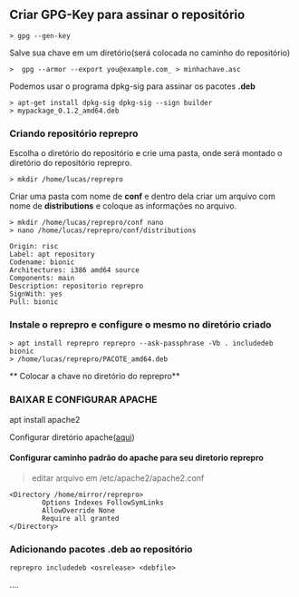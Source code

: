 ## Criar GPG-Key para assinar o repositório

    > gpg --gen-key

Salve sua chave em um diretório(será colocada no caminho do repositório)

    >  gpg --armor --export you@example.com_ > minhachave.asc

Podemos usar o programa dpkg-sig para assinar os pacotes **.deb**

    > apt-get install dpkg-sig dpkg-sig --sign builder
    > mypackage_0.1.2_amd64.deb

### Criando repositório reprepro
Escolha o diretório do repositório e crie uma pasta, onde será montado o diretório do repositório reprepro.

    > mkdir /home/lucas/reprepro

Criar uma pasta com nome de **conf** e dentro dela criar um arquivo com nome de **distributions** e coloque as informações no arquivo.

    > mkdir /home/lucas/reprepro/conf nano
    > nano /home/lucas/reprepro/conf/distributions

    Origin: risc  
    Label: apt repository  
    Codename: bionic  
    Architectures: i386 amd64 source  
    Components: main  
    Description: repositorio reprepro 
    SignWith: yes  
    Pull: bionic

### Instale o reprepro e configure o mesmo no diretório criado

    > apt install reprepro reprepro --ask-passphrase -Vb . includedeb bionic
    > /home/lucas/reprepro/PACOTE_amd64.deb
   
  ** Colocar a chave no diretório do reprepro**

### BAIXAR E CONFIGURAR APACHE

apt install apache2

Configurar diretório apache([aqui](https://wiki.debian.org/DebianRepository/SetupWithReprepro))
#### Configurar caminho padrão do apache para seu diretorio reprepro

> editar arquivo em /etc/apache2/apache2.conf

    <Directory /home/mirror/reprepro>
            Options Indexes FollowSymLinks
            AllowOverride None
            Require all granted
    </Directory>

### Adicionando pacotes .deb ao repositório

    reprepro includedeb <osrelease> <debfile>

....
